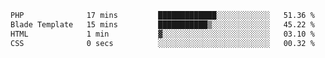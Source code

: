 <!--START_SECTION:waka-->

```txt
PHP              17 mins         █████████████░░░░░░░░░░░░   51.36 %
Blade Template   15 mins         ███████████▒░░░░░░░░░░░░░   45.22 %
HTML             1 min           ▓░░░░░░░░░░░░░░░░░░░░░░░░   03.10 %
CSS              0 secs          ░░░░░░░░░░░░░░░░░░░░░░░░░   00.32 %
```

<!--END_SECTION:waka-->
